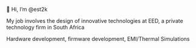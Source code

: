 👋 Hi, I’m @est2k

My job involves the design of innovative technologies at EED, a private technology firm in South Africa

Hardware development, firmware development, EMI/Thermal Simulations

